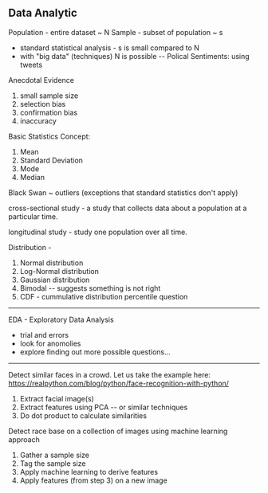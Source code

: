 ## Data Analytic

Population - entire dataset ~ N
Sample - subset of population ~ s 

* standard statistical analysis - s is small compared to N
* with "big data" (techniques) N is possible
-- Polical Sentiments: using tweets

Anecdotal Evidence
1. small sample size
2. selection bias
3. confirmation bias
4. inaccuracy

Basic Statistics Concept:
1. Mean
2. Standard Deviation
3. Mode
4. Median

Black Swan ~ outliers (exceptions that standard statistics don't apply)

cross-sectional study - a study that collects data about a population at a particular time.

longitudinal study - study one population over all time.

Distribution - 
1. Normal distribution
2. Log-Normal distribution
3. Gaussian distribution
4. Bimodal -- suggests something is not right
5. CDF - cummulative distribution percentile question

---

EDA - Exploratory Data Analysis
- trial and errors
- look for anomolies
- explore finding out more possible questions...

---

Detect similar faces in a crowd.  Let us take the example here: https://realpython.com/blog/python/face-recognition-with-python/

1. Extract facial image(s)
2. Extract features using PCA -- or similar techniques
3. Do dot product to calculate similarities

Detect race base on a collection of images using machine learning approach

1. Gather a sample size
2. Tag the sample size
3. Apply machine learning to derive features
4. Apply features (from step 3) on a new image


